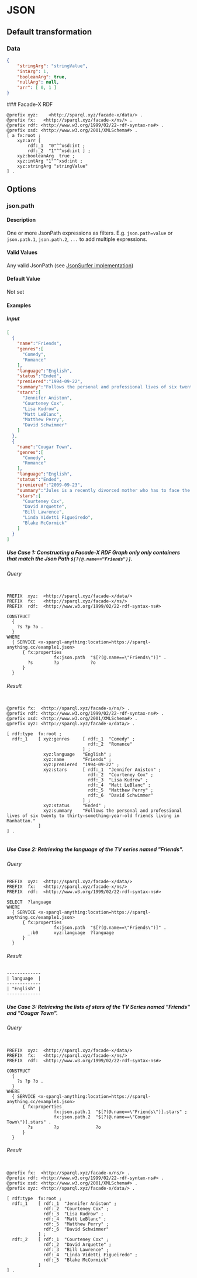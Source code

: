 # JSON

## Default transformation

### Data

```json
{
    "stringArg": "stringValue",
    "intArg": 1,
    "booleanArg": true,
    "nullArg": null,
    "arr": [ 0, 1 ]
}
```

### Facade-X RDF

```turtle
@prefix xyz:    <http://sparql.xyz/facade-x/data/> .
@prefix fx:   <http://sparql.xyz/facade-x/ns/> .
@prefix rdf: <http://www.w3.org/1999/02/22-rdf-syntax-ns#> .
@prefix xsd: <http://www.w3.org/2001/XMLSchema#> .
[ a fx:root ;
    xyz:arr [
        rdf:_1  "0"^^xsd:int ;
        rdf:_2  "1"^^xsd:int ] ;
    xyz:booleanArg  true ;
    xyz:intArg "1"^^xsd:int ;
    xyz:stringArg "stringValue"
] .
```

## Options

### json.path

#### Description

One or more JsonPath expressions as filters. E.g. `json.path=value` or `json.path.1`, `json.path.2`, `...` to add multiple expressions.

#### Valid Values

Any valid JsonPath (see [JsonSurfer implementation](https://github.com/jsurfer/JsonSurfer))

#### Default Value

Not set

#### Examples

##### Input

```json
[
  {
    "name":"Friends",
    "genres":[
      "Comedy",
      "Romance"
    ],
    "language":"English",
    "status":"Ended",
    "premiered":"1994-09-22",
    "summary":"Follows the personal and professional lives of six twenty to thirty-something-year-old friends living in Manhattan.",
    "stars":[
      "Jennifer Aniston",
      "Courteney Cox",
      "Lisa Kudrow",
      "Matt LeBlanc",
      "Matthew Perry",
      "David Schwimmer"
    ]
  },
  {
    "name":"Cougar Town",
    "genres":[
      "Comedy",
      "Romance"
    ],
    "language":"English",
    "status":"Ended",
    "premiered":"2009-09-23",
    "summary":"Jules is a recently divorced mother who has to face the unkind realities of dating in a world obsessed with beauty and youth. As she becomes older, she starts discovering herself.",
    "stars":[
      "Courteney Cox",
      "David Arquette",
      "Bill Lawrence",
      "Linda Videtti Figueiredo",
      "Blake McCormick"
    ]
  }
]
```

##### Use Case 1: Constructing a Facade-X RDF Graph only only containers that match the Json Path ``$[?(@.name=="Friends")]``.

###### Query

```

PREFIX  xyz:  <http://sparql.xyz/facade-x/data/>
PREFIX  fx:   <http://sparql.xyz/facade-x/ns/>
PREFIX  rdf:  <http://www.w3.org/1999/02/22-rdf-syntax-ns#>

CONSTRUCT
  {
    ?s ?p ?o .
  }
WHERE
  { SERVICE <x-sparql-anything:location=https://sparql-anything.cc/example1.json>
      { fx:properties
                  fx:json.path  "$[?(@.name==\"Friends\")]" .
        ?s        ?p            ?o
      }
  }

```

###### Result

```turtle

@prefix fx:  <http://sparql.xyz/facade-x/ns/> .
@prefix rdf: <http://www.w3.org/1999/02/22-rdf-syntax-ns#> .
@prefix xsd: <http://www.w3.org/2001/XMLSchema#> .
@prefix xyz: <http://sparql.xyz/facade-x/data/> .

[ rdf:type  fx:root ;
  rdf:_1    [ xyz:genres     [ rdf:_1  "Comedy" ;
                               rdf:_2  "Romance"
                             ] ;
              xyz:language   "English" ;
              xyz:name       "Friends" ;
              xyz:premiered  "1994-09-22" ;
              xyz:stars      [ rdf:_1  "Jennifer Aniston" ;
                               rdf:_2  "Courteney Cox" ;
                               rdf:_3  "Lisa Kudrow" ;
                               rdf:_4  "Matt LeBlanc" ;
                               rdf:_5  "Matthew Perry" ;
                               rdf:_6  "David Schwimmer"
                             ] ;
              xyz:status     "Ended" ;
              xyz:summary    "Follows the personal and professional lives of six twenty to thirty-something-year-old friends living in Manhattan."
            ]
] .


```

##### Use Case 2: Retrieving the language of the TV series named "Friends".

###### Query

```
PREFIX  xyz:  <http://sparql.xyz/facade-x/data/>
PREFIX  fx:   <http://sparql.xyz/facade-x/ns/>
PREFIX  rdf:  <http://www.w3.org/1999/02/22-rdf-syntax-ns#>

SELECT  ?language
WHERE
  { SERVICE <x-sparql-anything:location=https://sparql-anything.cc/example1.json>
      { fx:properties
                  fx:json.path  "$[?(@.name==\"Friends\")]" .
        _:b0      xyz:language  ?language
      }
  }
```

###### Result

```
-------------
| language  |
-------------
| "English" |
-------------
```


##### Use Case 3: Retrieving the lists of stars of the TV Series named "Friends" and "Cougar Town".


###### Query

```

PREFIX  xyz:  <http://sparql.xyz/facade-x/data/>
PREFIX  fx:   <http://sparql.xyz/facade-x/ns/>
PREFIX  rdf:  <http://www.w3.org/1999/02/22-rdf-syntax-ns#>

CONSTRUCT
  {
    ?s ?p ?o .
  }
WHERE
  { SERVICE <x-sparql-anything:location=https://sparql-anything.cc/example1.json>
      { fx:properties
                  fx:json.path.1  "$[?(@.name==\"Friends\")].stars" ;
                  fx:json.path.2  "$[?(@.name==\"Cougar Town\")].stars" .
        ?s        ?p              ?o
      }
  }

```


###### Result


```

@prefix fx:  <http://sparql.xyz/facade-x/ns/> .
@prefix rdf: <http://www.w3.org/1999/02/22-rdf-syntax-ns#> .
@prefix xsd: <http://www.w3.org/2001/XMLSchema#> .
@prefix xyz: <http://sparql.xyz/facade-x/data/> .

[ rdf:type  fx:root ;
  rdf:_1    [ rdf:_1  "Jennifer Aniston" ;
              rdf:_2  "Courteney Cox" ;
              rdf:_3  "Lisa Kudrow" ;
              rdf:_4  "Matt LeBlanc" ;
              rdf:_5  "Matthew Perry" ;
              rdf:_6  "David Schwimmer"
            ] ;
  rdf:_2    [ rdf:_1  "Courteney Cox" ;
              rdf:_2  "David Arquette" ;
              rdf:_3  "Bill Lawrence" ;
              rdf:_4  "Linda Videtti Figueiredo" ;
              rdf:_5  "Blake McCormick"
            ]
] .

```
